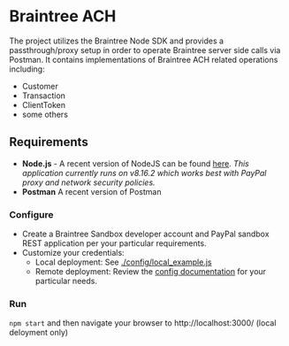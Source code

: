 # Braintree ACH #

The project utilizes the Braintree Node SDK and provides a passthrough/proxy setup in order to operate Braintree server side calls via Postman.  It contains implementations of Braintree ACH related operations including:

* Customer
* Transaction
* ClientToken
* some others

## Requirements ##
* **Node.js** - A recent version of NodeJS can be found [here](https://nodejs.org/en/).  *This application currently runs on v8.16.2 which works best with PayPal proxy and network security policies.*
* **Postman** A recent version of Postman

### Configure ###
* Create a Braintree Sandbox developer account and PayPal sandbox REST application per your particular requirements.
* Customize your credentials:
    * Local deployment:  See [./config/local_example.js](./config/local_example.js)
    * Remote deployment:  Review the [config documentation](./config/Readme.md) for your particular needs.

### Run ###
```npm start``` and then navigate your browser to http://localhost:3000/ (local deloyment only)



